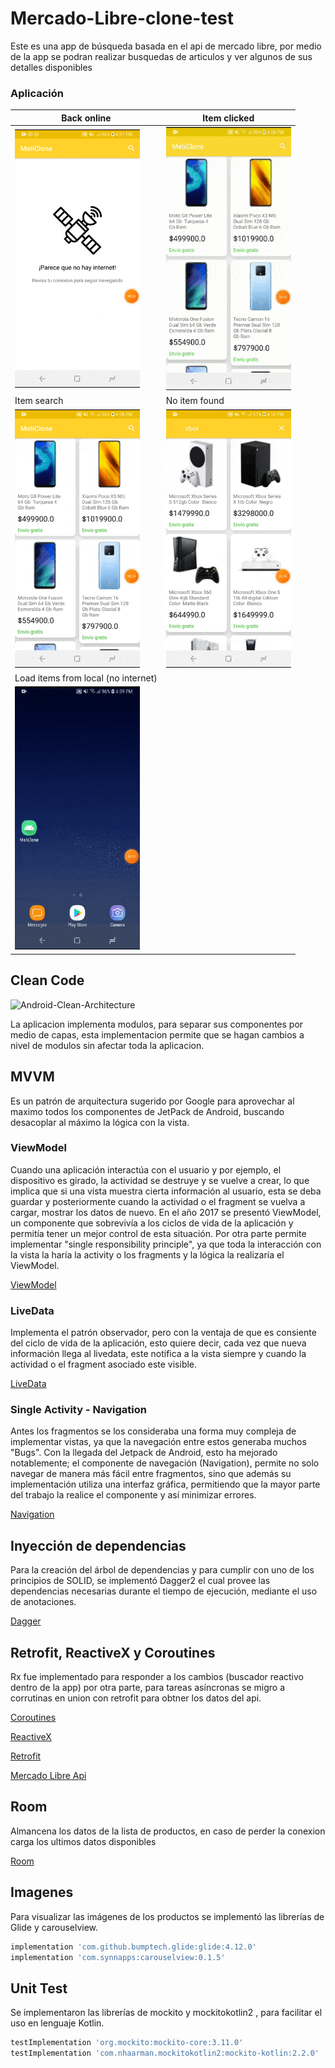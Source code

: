 # Mercado-Libre-clone-test

Este es una app de búsqueda basada en el api de mercado libre, por medio de la app se podran realizar busquedas de articulos y ver algunos de sus detalles disponibles

### Aplicación
 | Back online |Item clicked |
 |-------------|-------------|
 | <img width="200" src="https://github.com/FranciscoMontufar28/Mercado-Libre/blob/master/gifs/no%20internet.gif"/>| <img width="200" src="https://github.com/FranciscoMontufar28/Mercado-Libre/blob/master/gifs/item%20click.gif"/>|
 | Item search | No item found |
 |<img width="200" src="https://github.com/FranciscoMontufar28/Mercado-Libre/blob/master/gifs/item%20search.gif"/>|<img width="200" src="https://github.com/FranciscoMontufar28/Mercado-Libre/blob/master/gifs/no%20item%20found.gif"/>|                   
 |Load items from local (no internet) |
 |<img width="200" src="https://github.com/FranciscoMontufar28/Mercado-Libre/blob/master/gifs/local%20load.gif"/>|

## Clean Code

![Android-Clean-Architecture](https://user-images.githubusercontent.com/15860430/116630703-562d0680-a919-11eb-80d6-08d140c3b09a.png)

La aplicacion implementa modulos, para separar sus componentes por medio de capas, esta implementacion permite que se hagan cambios a nivel de modulos sin afectar toda la aplicacion.

## MVVM

Es un patrón de arquitectura sugerido por Google para aprovechar al maximo todos los componentes de JetPack de Android, buscando desacoplar al máximo la lógica con la vista.

### ViewModel
Cuando una aplicación interactúa con el usuario y por ejemplo, el dispositivo es girado, la actividad se destruye y se vuelve a crear, lo que implica que si una vista muestra cierta información al usuario, esta se deba guardar y posteriormente cuando la actividad o el fragment se vuelva a cargar, mostrar los datos de nuevo.
En el año 2017 se presentó ViewModel, un componente que sobrevivía a los ciclos de vida de la aplicación y permitía tener un mejor control de esta situación.
Por otra parte permite implementar "single responsibility principle", ya que toda la interacción con la vista la haría la activity o los fragments y la lógica la realizaría el ViewModel.

[ViewModel](https://developer.android.com/topic/libraries/architecture/viewmodel)

### LiveData
Implementa el patrón observador, pero con la ventaja de que es consiente del ciclo de vida de la aplicación, esto quiere decir, cada vez que nueva información llega al livedata, este notifica a la vista siempre y cuando la actividad o el fragment asociado este visible.


[LiveData](https://developer.android.com/topic/libraries/architecture/livedata)


### Single Activity - Navigation

Antes los fragmentos se los consideraba una forma muy compleja de implementar vistas, ya que la navegación entre estos generaba muchos "Bugs". Con la llegada del Jetpack de Android, esto ha mejorado notablemente; el componente de navegación (Navigation), permite no solo navegar de manera más fácil entre fragmentos, sino que además su implementación utiliza una interfaz gráfica, permitiendo que la mayor parte del trabajo la realice el componente y así minimizar errores.

[Navigation](https://developer.android.com/guide/navigation)

## Inyección de dependencias

Para la creación del árbol de dependencias y para cumplir con uno de los principios de SOLID, se implementó Dagger2 el cual provee las dependencias necesarias durante el tiempo de ejecución, mediante el uso de anotaciones.

[Dagger](https://dagger.dev/)

## Retrofit, ReactiveX y Coroutines
Rx fue implementado para responder a los cambios (buscador reactivo dentro de la app) por otra parte, para tareas asíncronas se migro a corrutinas en union con retrofit para obtner los datos del api.

[Coroutines](https://kotlinlang.org/docs/reference/coroutines/coroutines-guide.html)

[ReactiveX](http://reactivex.io/)

[Retrofit](https://square.github.io/retrofit/)

[Mercado Libre Api](https://developers.mercadolibre.com.co/es_ar/api-docs-es)

## Room
Almancena los datos de la lista de productos, en caso de perder la conexion carga los ultimos datos disponibles

[Room](https://developer.android.com/topic/libraries/architecture/room)

## Imagenes
Para visualizar las imágenes de los productos se implementó las librerías de Glide y carouselview.

```bash
implementation 'com.github.bumptech.glide:glide:4.12.0'
implementation 'com.synnapps:carouselview:0.1.5'
```

## Unit Test 
Se implementaron las librerías de mockito y mockitokotlin2 , para facilitar el uso en lenguaje Kotlin.

```bash
testImplementation 'org.mockito:mockito-core:3.11.0'
testImplementation 'com.nhaarman.mockitokotlin2:mockito-kotlin:2.2.0'
```
